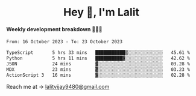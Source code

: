 <h1 align="center">Hey 👋, I'm Lalit</h1>

#### Weekly development breakdown 👨🏻‍💻
<!--START_SECTION:waka-->

```txt
From: 16 October 2023 - To: 23 October 2023

TypeScript       5 hrs 33 mins   ███████████▒░░░░░░░░░░░░░   45.61 %
Python           5 hrs 11 mins   ██████████▓░░░░░░░░░░░░░░   42.62 %
JSON             24 mins         ▓░░░░░░░░░░░░░░░░░░░░░░░░   03.28 %
MDX              23 mins         ▓░░░░░░░░░░░░░░░░░░░░░░░░   03.23 %
ActionScript 3   16 mins         ▓░░░░░░░░░░░░░░░░░░░░░░░░   02.28 %
```

<!--END_SECTION:waka-->

Reach me at → lalitvijay9480@gmail.com
